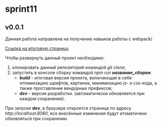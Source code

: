 # sprint11
## v0.0.1

Данная работа направлена на получение навыков работы с webpack/

[Ссылка на итоговую страницу](https://lenkaptichka.github.io/sprint11/)

Чтобы развернуть данный проект необходимо:
1. клонировать данный репозиторий командой *git clone*;
2. запустить в консоле сборку командой *npm run* ***название_сборки***:
    - ***build*** - итоговая версия проекта, включающая в себя оптимизацию шрифтов, картинок, минимизацию js- и css-кода, а также проставление вендорных префиксов;
    - ***dev*** - версия разработки. (автоматически обновляется при каждом сохранении).

При запуске **dev**, в браузере откроется страница по адресу *http://localhost:8080*, все внесённые изменения будут атоматичеки обновляться при сохранении. 